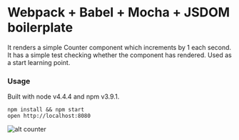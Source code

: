 Webpack + Babel + Mocha + JSDOM boilerplate
===

It renders a simple Counter component which increments by 1 each second.
It has a simple test checking whether the component has rendered.
Used as a start learning point.

### Usage

Built with node v4.4.4 and npm v3.9.1.

```
npm install && npm start
open http://localhost:8080
```

![alt counter](http://g.recordit.co/8qQH6q1Aqj.gif)
